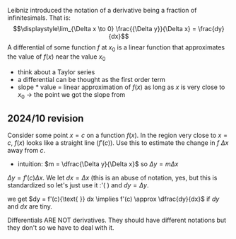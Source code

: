 Leibniz introduced the notation of a derivative being a fraction of infinitesimals. That is:
$$\displaystyle\lim_{\Delta x \to 0} \frac{{\Delta y}}{\Delta x} = \frac{dy}{dx}$$
A differential of some function $f$ at $x_{0}$ is a linear function that approximates the value of $f(x)$ near the value $x_0$ 
- think about a Taylor series
- a differential can be thought as the first order term
- slope * value = linear approximation of $f(x)$ as long as $x$ is very close to $x_0$ -> the point we got the slope from

## 2024/10 revision
Consider some point $x=c$ on a function $f(x)$. In the region very close to $x=c$, $f(x)$ looks like a straight line ($f'(c)$). Use this to estimate the change in $f$ $\Delta x$ away from $c$. 
- intuition: $m = \dfrac{\Delta y}{\Delta x}$ so $\Delta y = m\Delta x$

$\Delta y = f'(c)\Delta x$. We let $dx = \Delta x$ (this is an abuse of notation, yes, but this is standardized so let's just use it :'(  ) and $dy = \Delta y$. 

we get $dy = f'(c){\text{ }} dx \implies f'(c) \approx \dfrac{dy}{dx}$ if $dy$ and $dx$ are tiny.

Differentials ARE NOT derivatives. They should have different notations but they don't so we have to deal with it.